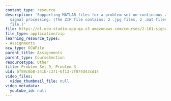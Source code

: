 ```yaml
---
content_type: resource
description: 'Supporting MATLAB files for a problem set on continuous and discrete
  signal processing. (The ZIP file contains: 2 .jpg files, 2 .mat files, and 1 .m
  file.)'
file: https://ol-ocw-studio-app-qa.s3.amazonaws.com/courses/2-161-signal-processing-continuous-and-discrete-fall-2008/bf89c0b8241bc3716f132f874d43cd14_PS9Prob3.zip
file_type: application/zip
learning_resource_types:
- Assignments
ocw_type: OCWFile
parent_title: Assignments
parent_type: CourseSection
resourcetype: Other
title: Problem Set 9, Problem 3
uid: bf89c0b8-241b-c371-6f13-2f874d43cd14
video_files:
  video_thumbnail_file: null
video_metadata:
  youtube_id: null
---
```

